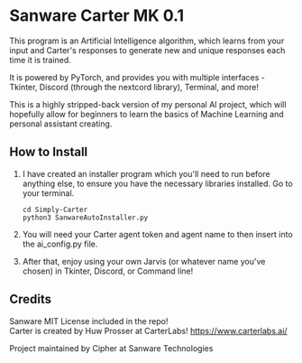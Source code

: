 # Sanware Carter MK 0.1

This program is an Artificial Intelligence algorithm, which learns from your input and Carter's responses to generate new and unique responses each time it is trained.

It is powered by PyTorch, and provides you with multiple interfaces - Tkinter, Discord (through the nextcord library), Terminal, and more!

This is a highly stripped-back version of my personal AI project, which will hopefully allow for beginners to learn the basics of Machine Learning and personal assistant creating.

## How to Install

1. I have created an installer program which you'll need to run before anything else, to ensure you have the necessary libraries installed. Go to your terminal.
    ```
   cd Simply-Carter
   python3 SanwareAutoInstaller.py
   ```

2. You will need your Carter agent token and agent name to then insert into the ai_config.py file.

3. After that, enjoy using your own Jarvis (or whatever name you've chosen) in Tkinter, Discord, or Command line!

## Credits 

Sanware MIT License included in the repo! \
Carter is created by Huw Prosser at CarterLabs! https://www.carterlabs.ai/

Project maintained by Cipher at Sanware Technologies

